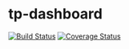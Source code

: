 # tp-dashboard

[![Build Status](https://travis-ci.org/Pearlidixie/tp-dashboard.svg?branch=develop)](https://travis-ci.org/Pearlidixie/tp-dashboard)
[![Coverage Status](https://coveralls.io/repos/github/Pearlidixie/tp-dashboard/badge.svg?branch=master)](https://coveralls.io/github/Pearlidixie/tp-dashboard?branch=master)
